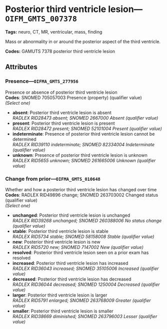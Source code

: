 # Posterior third ventricle lesion—`OIFM_GMTS_007378`

**Tags:** neuro, CT, MR, ventricular, mass, finding

Mass or abnormality in or around the posterior aspect of the third ventricle.

**Codes:** GAMUTS 7378 posterior third ventricle lesion

## Attributes

### Presence—`OIFMA_GMTS_277956`

Presence or absence of posterior third ventricle lesion  
**Codes**: SNOMED 705057003 Presence (property) (qualifier value)  
*(Select one)*

- **absent**: Posterior third ventricle lesion is absent  
_RADLEX RID28473 absent; SNOMED 2667000 Absent (qualifier value)_
- **present**: Posterior third ventricle lesion is present  
_RADLEX RID28472 present; SNOMED 52101004 Present (qualifier value)_
- **indeterminate**: Presence of posterior third ventricle lesion cannot be determined  
_RADLEX RID39110 indeterminate; SNOMED 82334004 Indeterminate (qualifier value)_
- **unknown**: Presence of posterior third ventricle lesion is unknown  
_RADLEX RID5655 unknown; SNOMED 261665006 Unknown (qualifier value)_

### Change from prior—`OIFMA_GMTS_010648`

Whether and how a posterior third ventricle lesion has changed over time  
**Codes**: RADLEX RID49896 change; SNOMED 263703002 Changed status (qualifier value)  
*(Select one)*

- **unchanged**: Posterior third ventricle lesion is unchanged  
_RADLEX RID39268 unchanged; SNOMED 260388006 No status change (qualifier value)_
- **stable**: Posterior third ventricle lesion is stable  
_RADLEX RID5734 stable; SNOMED 58158008 Stable (qualifier value)_
- **new**: Posterior third ventricle lesion is new  
_RADLEX RID5720 new; SNOMED 7147002 New (qualifier value)_
- **resolved**: Posterior third ventricle lesion seen on a prior exam has resolved  
- **increased**: Posterior third ventricle lesion has increased  
_RADLEX RID36043 increased; SNOMED 35105006 Increased (qualifier value)_
- **decreased**: Posterior third ventricle lesion has decreased  
_RADLEX RID36044 decreased; SNOMED 1250004 Decreased (qualifier value)_
- **larger**: Posterior third ventricle lesion is larger  
_RADLEX RID5791 enlarged; SNOMED 263768009 Greater (qualifier value)_
- **smaller**: Posterior third ventricle lesion is smaller  
_RADLEX RID38669 diminished; SNOMED 263796003 Lesser (qualifier value)_